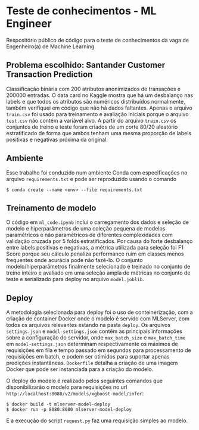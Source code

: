 # Teste de conhecimentos - ML Engineer
Respositório público de código para o teste de conhecimentos da vaga de Engenheiro(a) de Machine Learning.

## Problema escolhido: Santander Customer Transaction Prediction
Classificação binária com 200 atributos anonimizados de transações e 200000 entradas. O data card no Kaggle mostra que há um desbalanço nas labels e que todos os atributos são numéricos distribuídos normalmente, também verifiquei em código que não há dados faltantes. Apenas o arquivo `train.csv` foi usado para treinamento e avaliação iniciais porque o arquivo `test.csv` não contém a variável alvo. A partir do arquivo `train.csv` os conjuntos de treino e teste foram criados de um corte 80/20 aleatório estratificado de forma que ambos tenham uma mesma proporção de labels positivas e negativas próxima da original.

## Ambiente
Esse trabalho foi conduzido num ambiente Conda com especificações no arquivo `requirements.txt` e pode ser reproduzido usando o comando 

```
$ conda create --name <env> --file requirements.txt
```

## Treinamento de modelo
O código em `ml_code.ipynb` inclui o carregamento dos dados e seleção de modelo e hiperparâmetros de uma coleção pequena de modelos paramétricos e não paramétricos de diferentes complexidades com validação cruzada por 5 folds estratificados. Por causa do forte desbalanço entre labels positivas e negativas, a métrica utilizada para seleção foi F1 Score porque seu cálculo penaliza performance ruim em classes menos frequentes onde acurácia pode não fazê-lo. O conjunto modelo/hiperparâmetros finalmente selecionado é treinado no conjunto de treino inteiro e avaliado em uma seleção ampla de métricas no conjunto de teste e serializado para deploy no arquivo `model.joblib`.

## Deploy
A metodologia selecionada para deploy foi o uso de conteinerização, com a criação de container Docker onde o modelo é servido com MLServer, com todos os arquivos relevantes estando na pasta `deploy`. Os arquivos `settings.json` e `model-settings.json` contêm as principais informações sobre a configuração do servidor, onde `max_batch_size` e `max_batch_time` em `model-settings.json` determinam respectivamente os máximos de requisições em fila e tempo passado em segundos para processamento de requisições em batch, e podem ser otimidos para suportar apenas predições instantâneas. `Dockerfile` detalha a criação de uma imagem Docker que pode ser instanciada para a criação do modelo.

O deploy do modelo é realizado pelos seguintes comandos que disponibilizarão o modelo para requisições no url `http://localhost:8080/v2/models/xgboost-model/infer`:
```
$ docker build -t mlserver-model-deploy
$ docker run -p 8080:8080 mlserver-model-deploy
```

E a execução do script `request.py` faz uma requisição simples ao modelo.
